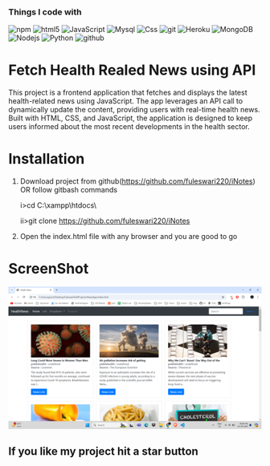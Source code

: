 

<h3>Things I code with</h3>
<p>
  <img alt="npm" src="https://img.shields.io/badge/-NPM-CB3837?style=flat-square&logo=npm&logoColor=white" />
  <img alt="html5" src="https://img.shields.io/badge/-HTML5-E34F26?style=flat-square&logo=html5&logoColor=white" />
  <img alt="JavaScript" src="https://img.shields.io/badge/JavaScript-323330?style=flat-square&logo=javascript&logoColor=F7DF1E" />
  <img alt="Mysql" src="https://img.shields.io/badge/MySQL-00000F?style=flat-square&logo=mysql&logoColor=white" />
  <img alt="Css" src="https://img.shields.io/badge/CSS-239120?&style=flat-square&logo=css3&logoColor=white" />
  <img alt="git" src="https://img.shields.io/badge/-Git-F05032?style=flat-square&logo=git&logoColor=white" />
  <img alt="Heroku" src="https://img.shields.io/badge/-Heroku-430098?style=flat-square&logo=heroku&logoColor=white" />
  <img alt="MongoDB" src="https://img.shields.io/badge/-MongoDB-13aa52?style=flat-square&logo=mongodb&logoColor=white" />
  <img alt="Nodejs" src="https://img.shields.io/badge/-Nodejs-43853d?style=flat-square&logo=Node.js&logoColor=white" />
  <img alt="Python" src="https://img.shields.io/badge/Python-3.9-3776AB.svg?style=flat&logo=python&logoColor=white" />
  <img alt="github" src="https://img.shields.io/badge/GitHub-181717.svg?style=flat&logo=github" />
  
</p>


# Fetch Health Realed News using API
This project is a frontend application that fetches and displays the latest health-related news using JavaScript. The app leverages an API call to dynamically update the content, providing users with real-time health news. Built with HTML, CSS, and JavaScript, the application is designed to keep users informed about the most recent developments in the health sector.

# Installation


1. Download project from github(https://github.com/fuleswari220/iNotes)  
    OR follow gitbash commands
    
    i>cd C:\\xampp\htdocs\
    
    ii>git clone https://github.com/fuleswari220/iNotes
    
2. Open the index.html file with any browser and you are good to go




# ScreenShot
![Image of adduser](https://github.com/gourharikundu/FetchNewsFromAPI/blob/main/Sreenshot/Screenshot%202024-09-01%20210844.png)  






##  If you like my project hit a star button

